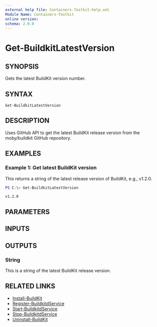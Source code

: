 ```yaml
---
external help file: Containers-Toolkit-help.xml
Module Name: Containers-Toolkit
online version:
schema: 2.0.0
---
```


# Get-BuildkitLatestVersion

## SYNOPSIS

Gets the latest BuildKit version number.

## SYNTAX

```
Get-BuildkitLatestVersion
```

## DESCRIPTION

Uses GitHub API to get the latest BuildKit release version from the moby/buildkit GitHub repository.

## EXAMPLES

### Example 1: Get latest BuildKit version

This returns a string of the latest release version of BuildKit, e.g., v1.2.0.

```powershell
PS C:\> Get-BuildkitLatestVersion
```

```Output
v1.2.0
```

## PARAMETERS

## INPUTS

## OUTPUTS

### String

This is a string of the latest BuildKit release version.

## RELATED LINKS

- [Install-BuildKit](Install-BuildKit.md)
- [Register-BuildkitdService](Register-BuildkitdService.md)
- [Start-BuildkitdService](Start-BuildkitdService.md)
- [Stop-BuildkitdService](Stop-BuildkitdService.md)
- [Uninstall-BuildKit](Uninstall-BuildKit.md)
